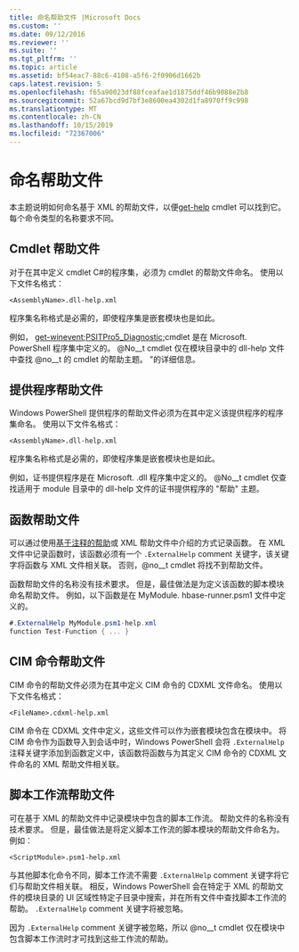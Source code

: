 ```yaml
---
title: 命名帮助文件 |Microsoft Docs
ms.custom: ''
ms.date: 09/12/2016
ms.reviewer: ''
ms.suite: ''
ms.tgt_pltfrm: ''
ms.topic: article
ms.assetid: bf54eac7-88c6-4108-a5f6-2f0906d1662b
caps.latest.revision: 5
ms.openlocfilehash: f65a90023df88fceafae1d1875ddf46b9088e2b8
ms.sourcegitcommit: 52a67bcd9d7bf3e8600ea4302d1fa8970ff9c998
ms.translationtype: MT
ms.contentlocale: zh-CN
ms.lasthandoff: 10/15/2019
ms.locfileid: "72367006"
---
```

# <a name="naming-help-files"></a>命名帮助文件

本主题说明如何命名基于 XML 的帮助文件，以便[get-help](/powershell/module/Microsoft.PowerShell.Core/Get-Help) cmdlet 可以找到它。 每个命令类型的名称要求不同。

## <a name="cmdlet-help-files"></a>Cmdlet 帮助文件

对于在其中定义 cmdlet C#的程序集，必须为 cmdlet 的帮助文件命名。 使用以下文件名格式：

```
<AssemblyName>.dll-help.xml
```

程序集名称格式是必需的，即使程序集是嵌套模块也是如此。

例如， [get-winevent;PSITPro5_Diagnostic;](/powershell/module/Microsoft.PowerShell.Diagnostics/Get-WinEvent)cmdlet 是在 Microsoft. PowerShell 程序集中定义的。 @No__t cmdlet 仅在模块目录中的 dll-help 文件中查找 @no__t 的 cmdlet 的帮助主题。 "的详细信息。

## <a name="provider-help-files"></a>提供程序帮助文件

Windows PowerShell 提供程序的帮助文件必须为在其中定义该提供程序的程序集命名。 使用以下文件名格式：

```
<AssemblyName>.dll-help.xml
```

程序集名称格式是必需的，即使程序集是嵌套模块也是如此。

例如，证书提供程序是在 Microsoft. .dll 程序集中定义的。 @No__t cmdlet 仅查找适用于 module 目录中的 dll-help 文件的证书提供程序的 "帮助" 主题。

## <a name="function-help-files"></a>函数帮助文件

可以通过使用[基于注释的帮助](/powershell/module/microsoft.powershell.core/about/about_comment_based_help)或 XML 帮助文件中介绍的方式记录函数。 在 XML 文件中记录函数时，该函数必须有一个 `.ExternalHelp` comment 关键字，该关键字将函数与 XML 文件相关联。 否则，@no__t cmdlet 将找不到帮助文件。

函数帮助文件的名称没有技术要求。 但是，最佳做法是为定义该函数的脚本模块命名帮助文件。 例如，以下函数是在 MyModule. hbase-runner.psm1 文件中定义的。

```csharp
#.ExternalHelp MyModule.psm1-help.xml
function Test-Function { ... }
```

## <a name="cim-command-help-files"></a>CIM 命令帮助文件

CIM 命令的帮助文件必须为在其中定义 CIM 命令的 CDXML 文件命名。 使用以下文件名格式：

```
<FileName>.cdxml-help.xml
```

CIM 命令在 CDXML 文件中定义，这些文件可以作为嵌套模块包含在模块中。 将 CIM 命令作为函数导入到会话中时，Windows PowerShell 会将 `.ExternalHelp` 注释关键字添加到函数定义中，该函数将函数与为其定义 CIM 命令的 CDXML 文件命名的 XML 帮助文件相关联。

## <a name="script-workflow-help-files"></a>脚本工作流帮助文件

可在基于 XML 的帮助文件中记录模块中包含的脚本工作流。 帮助文件的名称没有技术要求。 但是，最佳做法是将定义脚本工作流的脚本模块的帮助文件命名为。 例如：

```
<ScriptModule>.psm1-help.xml
```

与其他脚本化命令不同，脚本工作流不需要 `.ExternalHelp` comment 关键字将它们与帮助文件相关联。 相反，Windows PowerShell 会在特定于 XML 的帮助文件的模块目录的 UI 区域性特定子目录中搜索，并在所有文件中查找脚本工作流的帮助。 `.ExternalHelp` comment 关键字将被忽略。

因为 `.ExternalHelp` comment 关键字被忽略，所以 @no__t cmdlet 仅在模块中包含脚本工作流时才可找到这些工作流的帮助。